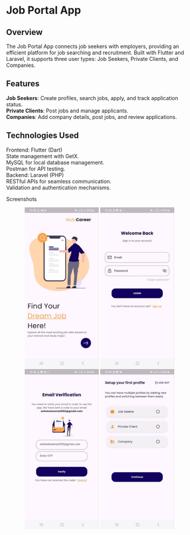 # Job Portal App
## Overview
The Job Portal App connects job seekers with employers, providing an efficient platform for job searching and recruitment. Built with Flutter and Laravel, it supports three user types: Job Seekers, Private Clients, and Companies.

## Features
**Job Seekers**: Create profiles, search jobs, apply, and track application status.<br/>
**Private Clients**: Post jobs and manage applicants.<br/>
**Companies**: Add company details, post jobs, and review applications.<br/>

## Technologies Used

Frontend: Flutter (Dart) <br/>
State management with GetX. <br/>
MySQL for local database management.<br/>
Postman for API testing.<br/>
Backend: Laravel (PHP)<br/>
RESTful APIs for seamless communication.<br/>
Validation and authentication mechanisms.<br/>

Screenshots
<p align="center"> <img src="job_app/assets/screenshots/1.jpg" alt="Screenshot 1" width="200"/> <img src="job_app/assets/screenshots/2.jpg" alt="Screenshot 2" width="200"/> <img src="job_app/assets/screenshots/3.jpg" alt="Screenshot 3" width="200"/> <img src="job_app/assets/screenshots/4.jpg" alt="Screenshot 4" width="200"/> </p>

